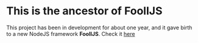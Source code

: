 # This is the ancestor of FoollJS

This project has been in development for about one year, and it gave birth to a new NodeJS framework **FoollJS**. Check it [here](https://fooll.github.io/fooll/)